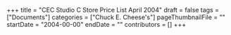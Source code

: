 +++
title = "CEC Studio C Store Price List April 2004"
draft = false
tags = ["Documents"]
categories = ["Chuck E. Cheese's"]
pageThumbnailFile = ""
startDate = "2004-00-00"
endDate = ""
contributors = []
+++
